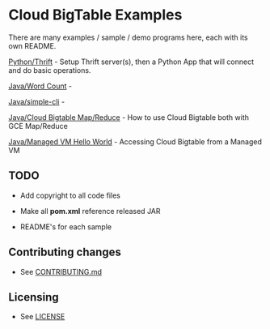 # Cloud BigTable Examples

There are many examples / sample / demo programs here, each with its own README.

[Python/Thrift](python/thrift) - Setup Thrift server(s), then a Python App that will connect and do basic operations.

[Java/Word Count](java/wordcount) -

[Java/simple-cli](java/simple-cli) - 

[Java/Cloud Bigtable Map/Reduce](java/cloud-bigtable-mapreduce-example) - How to use Cloud Bigtable both with GCE Map/Reduce

[Java/Managed VM Hello World](java/managed-vms) - Accessing Cloud Bigtable from a Managed VM

## TODO
* Add copyright to all code files

* Make all **pom.xml** reference released JAR

* README's for each sample


## Contributing changes

* See [CONTRIBUTING.md](CONTRIBUTING.md)


## Licensing

* See [LICENSE](LICENSE)
